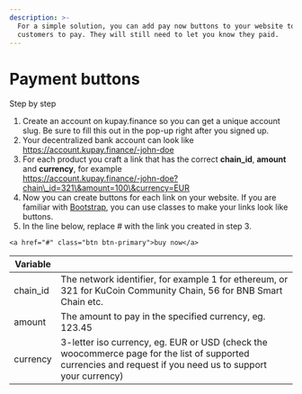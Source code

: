 ```yaml
---
description: >-
  For a simple solution, you can add pay now buttons to your website to allow
  customers to pay. They will still need to let you know they paid.
---
```


# Payment buttons

Step by step

1. Create an account on kupay.finance so you can get a unique account slug. Be sure to fill this out in the pop-up right after you signed up.
2. Your decentralized bank account can look like https://account.kupay.finance/-john-doe
3. For each product you craft a link that has the correct **chain\_id**, **amount** and **currency**, for example\
   https://account.kupay.finance/-john-doe?chain\_id=321\&amount=100\&currency=EUR
4. Now you can create buttons for each link on your website. If you are familiar with [Bootstrap](https://getbootstrap.com/docs/5.1/components/buttons/), you can use classes to make your links look like buttons.
5. In the line below, replace # with the link you created in step 3.

```
<a href="#" class="btn btn-primary">buy now</a>
```

| Variable  |                                                                                                                                                             |
| --------- | ----------------------------------------------------------------------------------------------------------------------------------------------------------- |
| chain\_id | The network identifier, for example 1 for ethereum, or 321 for KuCoin Community Chain, 56 for BNB Smart Chain etc.                                          |
| amount    | The amount to pay in the specified currency, eg. 123.45                                                                                                     |
| currency  | 3-letter iso currency, eg. EUR or USD (check the woocommerce page for the list of supported currencies and request if you need us to support your currency) |
